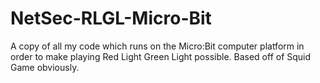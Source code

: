 # NetSec-RLGL-Micro-Bit
A copy of all my code which runs on the Micro:Bit computer platform in order to make playing Red Light Green Light possible.
Based off of Squid Game obviously.
